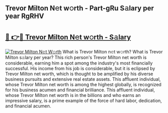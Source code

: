 ## Trevor Milton N𝚎t w𝚘rth - Part-gRu S𝚊lary per year RgRHV

# <h2><a href="http://gc36enm.nevu.top/?p=Trevor+Milton">🔗 👉🔴 Trevor Milton N𝚎t w𝚘rth - S𝚊lary</a></h2>

[![Trevor Milton N𝚎t W𝚘rth](https://i.imgur.com/Oavwk0R.jpeg)](http://gc36enm.nevu.top/?p=Trevor+Milton)
What is Trevor Milton n𝚎t w𝚘rth? What is Trevor Milton s𝚊lary per year?
This rich person's Trevor Milton net worth is considerable, earning him a spot among the industry's most financially successful. His income from his job is considerable, but it is eclipsed by Trevor Milton net worth, which is thought to be amplified by his diverse business pursuits and extensive real estate assets. This affluent individual, whose Trevor Milton net worth is among the highest globally, is recognized for his business acumen and financial brilliance. This affluent individual, whose Trevor Milton net worth is in the billions and who earns an impressive salary, is a prime example of the force of hard labor, dedication, and financial acumen.
